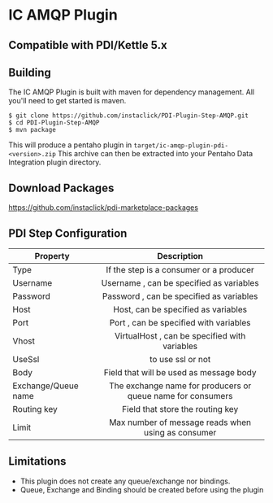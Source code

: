 IC AMQP Plugin
==============

## Compatible with PDI/Kettle 5.x 

Building
--------
The IC AMQP Plugin is built with maven for dependency management.
All you'll need to get started is maven.

    $ git clone https://github.com/instaclick/PDI-Plugin-Step-AMQP.git
    $ cd PDI-Plugin-Step-AMQP
    $ mvn package


This will produce a pentaho plugin in ``target/ic-amqp-plugin-pdi-<version>.zip``
This archive can then be extracted into your Pentaho Data Integration plugin directory.


Download Packages
-----------------
https://github.com/instaclick/pdi-marketplace-packages


PDI Step Configuration
-----------------------

| Property              | Description                                                                   |
| ----------------------|:-----------------------------------------------------------------------------:|
| Type                  | If the step is a consumer or a producer                                       |
| Username              | Username , can be specified as variables                                      |
| Password              | Password , can be specified as variables                                      |
| Host                  | Host, can be specified as variables                                           |
| Port                  | Port , can be specified with variables                                        |
| Vhost                 | VirtualHost , can be specified with variables                                 |
| UseSsl                | to use ssl or not                                                             |
| Body                  | Field that will be used as message body                                       |
| Exchange/Queue name   | The exchange name for producers or queue name for consumers                   |
| Routing key           | Field that store the routing key                                              |
| Limit                 | Max number of message reads when using as consumer                            |



Limitations
-----------

* This plugin does not create any queue/exchange nor bindings. 
* Queue, Exchange and Binding should be created before using the plugin
